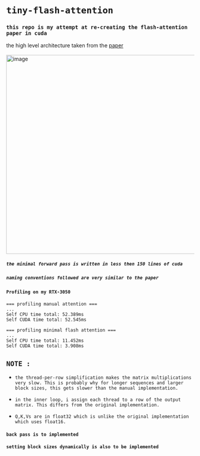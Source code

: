 # `tiny-flash-attention`

### `this repo is my attempt at re-creating the flash-attention paper in cuda` 

the high level architecture taken from the [paper](https://arxiv.org/pdf/2205.14135)
<br></br>
<img width="1408" height="532" alt="image" src="https://github.com/user-attachments/assets/7c1d7c47-f05b-423e-aaf2-64041a6cd7cd" />



##### `the minimal forward pass is written in less then 150 lines of cuda`
##### `naming conventions followed are very similar to the paper`

#### `Profiling on my RTX-3050`
```
=== profiling manual attention ===
...
Self CPU time total: 52.389ms
Self CUDA time total: 52.545ms

=== profiling minimal flash attention === 
...  
Self CPU time total: 11.452ms
Self CUDA time total: 3.908ms
```


## `NOTE :`


* `the thread-per-row simplification makes the matrix multiplications very slow. This is probably why for longer
sequences and larger block sizes, this gets slower than the manual implementation.`


* `in the inner loop, i assign each thread to a row of the output matrix. This differs from the original implementation.`


* `Q,K,Vs are in float32 which is unlike the original implementation which uses float16.`

#### `back pass is to implemented`
#### `setting block sizes dynamically is also to be implemented`
